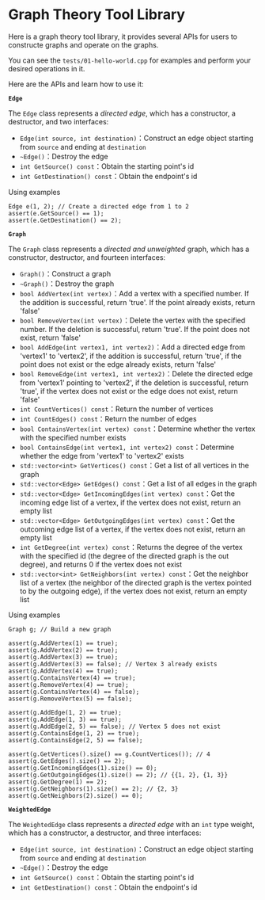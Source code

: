 # Graph Theory Tool Library
Here is a graph theory tool library, it provides several APIs for users to constructe graphs and operate on the graphs.

You can see the ```tests/01-hello-world.cpp``` for examples and perform your desired operations in it.

Here are the APIs and learn how to use it:

**```Edge```**

The ```Edge``` class represents a *directed edge*, which has a constructor, a destructor, and two interfaces:

- `Edge(int source, int destination)`：Construct an edge object starting from ```source``` and ending at ```destination```
- `~Edge()`：Destroy the edge
- `int GetSource() const`：Obtain the starting point's id
- `int GetDestination() const`：Obtain the endpoint's id

Using examples

```
Edge e(1, 2); // Create a directed edge from 1 to 2
assert(e.GetSource() == 1);
assert(e.GetDestination() == 2);
```

**```Graph```**

The ```Graph``` class represents a *directed and unweighted* graph, which has a constructor, destructor, and fourteen interfaces:

- `Graph()`：Construct a graph
- `~Graph()`：Destroy the graph
- `bool AddVertex(int vertex)`：Add a vertex with a specified number. If the addition is successful, return 'true'. If the point already exists, return 'false'
- `bool RemoveVertex(int vertex)`：Delete the vertex with the specified number. If the deletion is successful, return 'true'. If the point does not exist, return 'false'
- `bool AddEdge(int vertex1, int vertex2)`：Add a directed edge from 'vertex1' to 'vertex2', if the addition is successful, return 'true', if the point does not exist or the edge already exists, return 'false'
- `bool RemoveEdge(int vertex1, int vertex2)`：Delete the directed edge from 'vertex1' pointing to 'vertex2', if the deletion is successful, return 'true', if the vertex does not exist or the edge does not exist, return 'false'
- `int CountVertices() const`：Return the number of vertices
- `int CountEdges() const`：Return the number of edges
- `bool ContainsVertex(int vertex) const`：Determine whether the vertex with the specified number exists
- `bool ContainsEdge(int vertex1, int vertex2) const`：Determine whether the edge from 'vertex1' to 'vertex2' exists
- `std::vector<int> GetVertices() const`：Get a list of all vertices in the graph
- `std::vector<Edge> GetEdges() const`：Get a list of all edges in the graph
- `std::vector<Edge> GetIncomingEdges(int vertex) const`：Get the incoming edge list of a vertex, if the vertex does not exist, return an empty list
- `std::vector<Edge> GetOutgoingEdges(int vertex) const`：Get the outcoming edge list of a vertex, if the vertex does not exist, return an empty list
- `int GetDegree(int vertex) const`：Returns the degree of the vertex with the specified id (the degree of the directed graph is the out degree), and returns 0 if the vertex does not exist
- `std::vector<int> GetNeighbors(int vertex) const`：Get the neighbor list of a vertex (the neighbor of the directed graph is the vertex pointed to by the outgoing edge), if the vertex does not exist, return an empty list

Using examples

```
Graph g; // Build a new graph

assert(g.AddVertex(1) == true);
assert(g.AddVertex(2) == true);
assert(g.AddVertex(3) == true);
assert(g.AddVertex(3) == false); // Vertex 3 already exists
assert(g.AddVertex(4) == true);
assert(g.ContainsVertex(4) == true);
assert(g.RemoveVertex(4) == true);
assert(g.ContainsVertex(4) == false);
assert(g.RemoveVertex(5) == false);

assert(g.AddEdge(1, 2) == true);
assert(g.AddEdge(1, 3) == true);
assert(g.AddEdge(2, 5) == false); // Vertex 5 does not exist
assert(g.ContainsEdge(1, 2) == true);
assert(g.ContainsEdge(2, 5) == false);

assert(g.GetVertices().size() == g.CountVertices()); // 4
assert(g.GetEdges().size() == 2);
assert(g.GetIncomingEdges(1).size() == 0);
assert(g.GetOutgoingEdges(1).size() == 2); // {{1, 2}, {1, 3}}
assert(g.GetDegree(1) == 2);
assert(g.GetNeighbors(1).size() == 2); // {2, 3}
assert(g.GetNeighbors(2).size() == 0);
```

**```WeightedEdge```**

The ```WeightedEdge``` class represents a *directed edge* with an `int` type weight, which has a constructor, a destructor, and three interfaces:

- `Edge(int source, int destination)`：Construct an edge object starting from ```source``` and ending at ```destination```
- `~Edge()`：Destroy the edge
- `int GetSource() const`：Obtain the starting point's id
- `int GetDestination() const`：Obtain the endpoint's id
